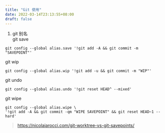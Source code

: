 ```yaml
---
title: "Git 使用"
date: 2022-03-14T23:13:55+08:00
draft: false 
---
```


1. git 别名  
git save  
```
git config --global alias.save '!git add -A && git commit -m "SAVEPOINT"'
```
git wip
```
git config --global alias.wip '!git add -u && git commit -m "WIP"'
```
git undo
```
git config --global alias.undo '!git reset HEAD^ --mixed'
```
git wipe
```
git config --global alias.wipe \
'!git add -A && git commit -qm "WIPE SAVEPOINT" && git reset HEAD~1 --hard'
```


> https://nicolaiarocci.com/git-worktree-vs-git-savepoints/
